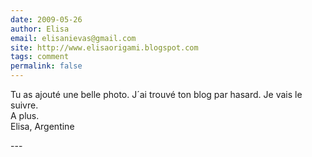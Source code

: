 ```yaml
---
date: 2009-05-26
author: Elisa
email: elisanievas@gmail.com
site: http://www.elisaorigami.blogspot.com
tags: comment
permalink: false
---
```


<p>Tu as ajouté une belle photo. J´ai trouvé ton blog par hasard. Je vais le suivre.<br />
A plus.<br />
Elisa, Argentine</p>
---